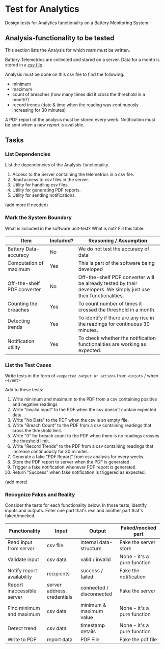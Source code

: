 # Test for Analytics

Design tests for Analytics functionality on a Battery Monitoring System.

## Analysis-functionality to be tested

This section lists the Analysis for which _tests_ must be written.

Battery Telemetrics are collected and stored on a server.
Data for a month is stored in a [csv file](https://en.wikipedia.org/wiki/Comma-separated_values).

Analysis must be done on this csv file to find the following:
- minimum
- maximum
- count of breaches (how many times did it cross the threshold in a month?)
- record trends (date & time when the reading was continuously increasing for 30 minutes)

A PDF report of the analysis must be stored every week.
Notification must be sent when a new report is available.

## Tasks

### List Dependencies

List the dependencies of the Analysis-functionality.

1. Access to the Server containing the telemetrics in a csv file.
2. Read access to csv files in the server.
3. Utility for handling csv files.
4. Utility for generating PDF reports.
5. Utility for sending notifications. 

(add more if needed)

### Mark the System Boundary

What is included in the software unit-test? What is not? Fill this table.

| Item                      | Included?     | Reasoning / Assumption
|---------------------------|---------------|---
Battery Data-accuracy       | No            | We do not test the accuracy of data
Computation of maximum      | Yes           | This is part of the software being developed
Off-the-shelf PDF converter | No            | Off-the-shelf PDF converter will be already tested by their developers. We simply just use their functionalities.
Counting the breaches       | Yes           | To count number of times it crossed the threshold in a month.
Detecting trends            | Yes           | To identify if there are any rise in the readings for continuous 30 minutes.
Notification utility        | Yes           | To check whether the notification functionalities are working as expected. 

### List the Test Cases

Write tests in the form of `<expected output or action>` from `<input>` / when `<event>`

Add to these tests:

1. Write minimum and maximum to the PDF from a csv containing positive and negative readings
2. Write "Invalid input" to the PDF when the csv doesn't contain expected data.
3. Write "No Data" to the PDF when the csv is an empty file.
4. Write "Breach Count" to the PDF from a csv containing readings that cross the threshold limit.
5. Write "0" for breach count to the PDF when there is no readings crosses the threshold limit.
6. Write "Record Trends" to the PDF from a csv containing readings that increase continuously for 30 minutes.
7. Generate a fake "PDF Report" from csv analysis for every weeks.
8. Store the PDF report to server when the PDF is generated. 
9. Trigger a fake notification whenever PDF report is generated.
10. Return "Success" when fake notification is triggered as expected.

(add more)

### Recognize Fakes and Reality

Consider the tests for each functionality below.
In those tests, identify inputs and outputs.
Enter one part that's real and another part that's faked/mocked.

| Functionality            | Input        | Output                      | Faked/mocked part
|--------------------------|--------------|-----------------------------|---
Read input from server     | csv file     | internal data-structure     | Fake the server store
Validate input             | csv data     | valid / invalid             | None - it's a pure function
Notify report availability | recipients   | success / failed            | Fake the notification
Report inaccessible server | server address, credentials | connected / disconnected               | Fake the server
Find minimum and maximum   | csv data     | minimum & maximum value     | None - it's a pure function
Detect trend               | csv data     | timestamp details           | None - it's a pure function
Write to PDF               | report data  | PDF File                    | Fake the pdf file
